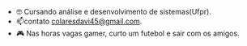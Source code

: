 - 🤓 Cursando análise e desenvolvimento de sistemas(Ufpr).
- 📫contato
    colaresdavi45@gmail.com.
- 🎮 Nas horas vagas gamer, curto um futebol e sair com os amigos. 

<!---
Davi-F-Colares/Davi-F-Colares is a ✨ special ✨ repository because its `README.md` (this file) appears on your GitHub profile.
You can click the Preview link to take a look at your changes.
--->
